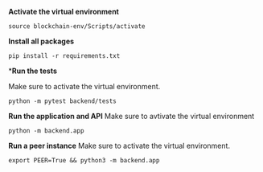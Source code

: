 **Activate the virtual environment**
```
source blockchain-env/Scripts/activate
```
**Install all packages**
```
pip install -r requirements.txt
```
***Run the tests**

Make sure to activate the virtual environment.

```
python -m pytest backend/tests
```

**Run the application and API**
Make sure to avtivate the virtual environment
```
python -m backend.app
```

**Run a peer instance**
Make sure to activate the virtual environment.
```
export PEER=True && python3 -m backend.app
```
